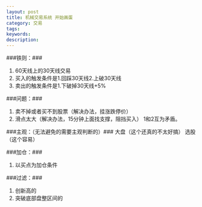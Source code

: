 ```yaml
---
layout: post
title: 机械交易系统 开始画蛋
category: 交易
tags: 
keywords: 
description: 
---
```




###铁则：###
1. 60天线上的30天线交易
2. 买入的触发条件是1.回踩30天线2.上破30天线
3. 卖出的触发条件是1.下破掉30天线+5%


###问题：###
1. 卖不掉或者买不到股票（解决办法，挂涨跌停价）
2. 滑点太大（解决办法，15分钟上面找支撑，阻挡买入）
1和2互为矛盾。

###主观：（无法避免的需要主观判断的）###
大盘（这个还真的不太好搞）
选股（这个容易）

###加仓：###
1. 以买点为加仓条件


###过滤：###
1. 创新高的
2. 突破底部盘整区间的



